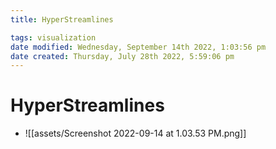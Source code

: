 ```yaml
---
title: HyperStreamlines

tags: visualization 
date modified: Wednesday, September 14th 2022, 1:03:56 pm
date created: Thursday, July 28th 2022, 5:59:06 pm
---
```


# HyperStreamlines
- ![[assets/Screenshot 2022-09-14 at 1.03.53 PM.png]]

